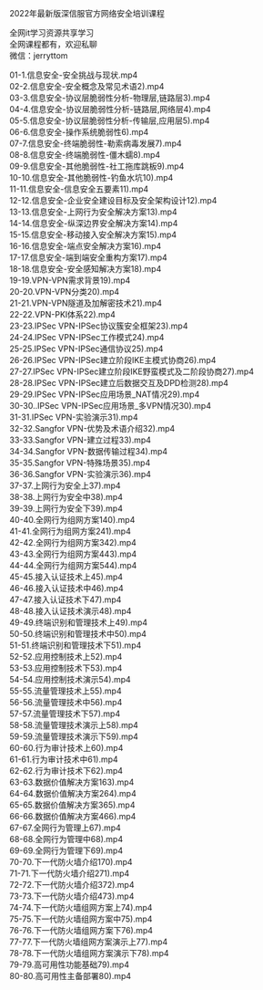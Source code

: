 2022年最新版深信服官方网络安全培训课程

全网it学习资源共享学习<br>全网课程都有，欢迎私聊<br>微信：jerryttom<br>

01-1.信息安全-安全挑战与现状.mp4<br> 02-2.信息安全-安全概念及常见术语2).mp4<br> 03-3.信息安全-协议层脆弱性分析-物理层,链路层3).mp4<br> 04-4.信息安全-协议层脆弱性分析-链路层,网络层4).mp4<br> 05-5.信息安全-协议层脆弱性分析-传输层,应用层5).mp4<br> 06-6.信息安全-操作系统脆弱性6).mp4<br> 07-7.信息安全-终端脆弱性-勒索病毒发展7).mp4<br> 08-8.信息安全-终端脆弱性-僵木蠕8).mp4<br> 09-9.信息安全-其他脆弱性-社工拖库跳板9).mp4<br> 10-10.信息安全-其他脆弱性-钓鱼水坑10).mp4<br> 11-11.信息安全-信息安全五要素11).mp4<br> 12-12.信息安全-企业安全建设目标及安全架构设计12).mp4<br> 13-13.信息安全-上网行为安全解决方案13).mp4<br> 14-14.信息安全-纵深边界安全解决方案14).mp4<br> 15-15.信息安全-移动接入安全解决方案15).mp4<br> 16-16.信息安全-端点安全解决方案16).mp4<br> 17-17.信息安全-端到端安全重构方案17).mp4<br> 18-18.信息安全-安全感知解决方案18).mp4<br> 19-19.VPN-VPN需求背景19).mp4<br> 20-20.VPN-VPN分类20).mp4<br> 21-21.VPN-VPN隧道及加解密技术21).mp4<br> 22-22.VPN-PKI体系22).mp4<br> 23-23.IPSec VPN-IPSec协议簇安全框架23).mp4<br> 24-24.IPSec VPN-IPSec工作模式24).mp4<br> 25-25.IPSec VPN-IPSec通信协议25).mp4<br> 26-26.IPSec VPN-IPSec建立阶段IKE主模式协商26).mp4<br> 27-27.IPSec VPN-IPSec建立阶段IKE野蛮模式及二阶段协商27).mp4<br> 28-28.IPSec VPN-IPSec建立后数据交互及DPD检测28).mp4<br> 29-29.IPSec VPN-IPSec应用场景_NAT情况29).mp4<br> 30-30..IPSec VPN-IPSec应用场景_多VPN情况30).mp4<br> 31-31.IPSec VPN-实验演示31).mp4<br> 32-32.Sangfor VPN-优势及术语介绍32).mp4<br> 33-33.Sangfor VPN-建立过程33).mp4<br> 34-34.Sangfor VPN-数据传输过程34).mp4<br> 35-35.Sangfor VPN-特殊场景35).mp4<br> 36-36.Sangfor VPN-实验演示36).mp4<br> 37-37.上网行为安全上37).mp4<br> 38-38.上网行为安全中38).mp4<br> 39-39.上网行为安全下39).mp4<br> 40-40.全网行为组网方案140).mp4<br> 41-41.全网行为组网方案241).mp4<br> 42-42.全网行为组网方案342).mp4<br> 43-43.全网行为组网方案443).mp4<br> 44-44.全网行为组网方案544).mp4<br> 45-45.接入认证技术上45).mp4<br> 46-46.接入认证技术中46).mp4<br> 47-47.接入认证技术下47).mp4<br> 48-48.接入认证技术演示48).mp4<br> 49-49.终端识别和管理技术上49).mp4<br> 50-50.终端识别和管理技术中50).mp4<br> 51-51.终端识别和管理技术下51).mp4<br> 52-52.应用控制技术上52).mp4<br> 53-53.应用控制技术下53).mp4<br> 54-54.应用控制技术演示54).mp4<br> 55-55.流量管理技术上55).mp4<br> 56-56.流量管理技术中56).mp4<br> 57-57.流量管理技术下57).mp4<br> 58-58.流量管理技术演示上58).mp4<br> 59-59.流量管理技术演示下59).mp4<br> 60-60.行为审计技术上60).mp4<br> 61-61.行为审计技术中61).mp4<br> 62-62.行为审计技术下62).mp4<br> 63-63.数据价值解决方案163).mp4<br> 64-64.数据价值解决方案264).mp4<br> 65-65.数据价值解决方案365).mp4<br> 66-66.数据价值解决方案466).mp4<br> 67-67.全网行为管理上67).mp4<br> 68-68.全网行为管理中68).mp4<br> 69-69.全网行为管理下69).mp4<br> 70-70.下一代防火墙介绍170).mp4<br> 71-71.下一代防火墙介绍271).mp4<br> 72-72.下一代防火墙介绍372).mp4<br> 73-73.下一代防火墙介绍473).mp4<br> 74-74.下一代防火墙组网方案上74).mp4<br> 75-75.下一代防火墙组网方案中75).mp4<br> 76-76.下一代防火墙组网方案下76).mp4<br> 77-77.下一代防火墙组网方案演示上77).mp4<br> 78-78.下一代防火墙组网方案演示下78).mp4<br> 79-79.高可用性功能基础79).mp4<br> 80-80.高可用性主备部署80).mp4